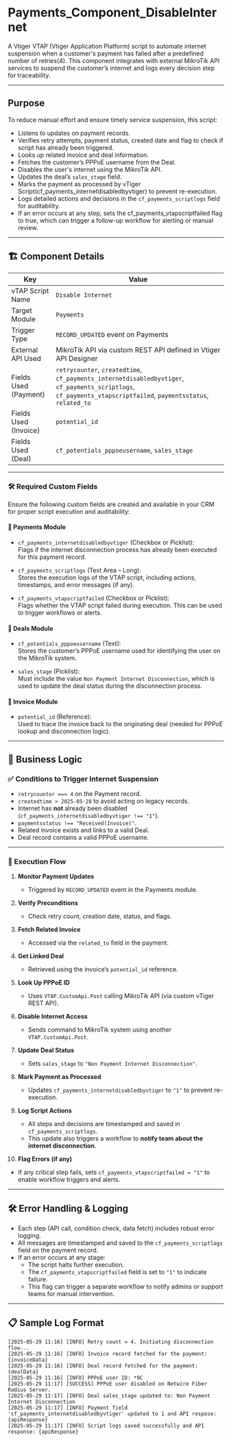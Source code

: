 # Payments_Component_DisableInternet

A Vtiger VTAP (Vtiger Application Platform) script to automate internet suspension when a customer's payment has failed after a predefined number of retries(4). This component integrates with external MikroTik API services to suspend the customer’s internet and logs every decision step for traceability.

---

## Purpose

To reduce manual effort and ensure timely service suspension, this script:

- Listens to updates on payment records.
- Verifies retry attempts, payment status,  created date and flag to check if script has already been triggered.
- Looks up related invoice and deal information.
- Fetches the customer’s PPPoE username from the Deal.
- Disables the user's internet using the MikroTik API.
- Updates the deal’s `sales_stage` field.
- Marks the payment as processed by vTiger Script(cf_payments_internetdisabledbyvtiger) to prevent re-execution.
- Logs detailed actions and decisions in the `cf_payments_scriptlogs` field for auditability.
- If an error occurs at any step, sets the cf_payments_vtapscriptfailed flag to true, which can trigger a follow-up workflow for alerting or manual review.

---
## 🏗️ Component Details

| Key                     | Value                                                                 |
|-------------------------|-----------------------------------------------------------------------|
| vTAP Script Name        | `Disable Internet`                                                    |
| Target Module           | `Payments`                                                            |
| Trigger Type            | `RECORD_UPDATED` event on Payments                                    |
| External API Used       | MikroTik API via custom REST API defined in Vtiger API Designer       |
| Fields Used (Payment)   | `retrycounter`, `createdtime`, `cf_payments_internetdisabledbyvtiger`, `cf_payments_scriptlogs`, `cf_payments_vtapscriptfailed`, `paymentsstatus`, `related_to` |
| Fields Used (Invoice)   | `potential_id`                  |
| Fields Used (Deal)      | `cf_potentials_pppoeusername`, `sales_stage`                         |
---

### 🛠️ Required Custom Fields

Ensure the following custom fields are created and available in your CRM for proper script execution and auditability:

#### 📄 Payments Module
- `cf_payments_internetdisabledbyvtiger` (Checkbox or Picklist):  
  Flags if the internet disconnection process has already been executed for this payment record.

- `cf_payments_scriptlogs` (Text Area – Long):  
  Stores the execution logs of the VTAP script, including actions, timestamps, and error messages (if any).

- `cf_payments_vtapscriptfailed` (Checkbox or Picklist):  
  Flags whether the VTAP script failed during execution. This can be used to trigger workflows or alerts.

#### 💼 Deals Module
- `cf_potentials_pppoeusername` (Text):  
  Stores the customer’s PPPoE username used for identifying the user on the MikroTik system.

- `sales_stage` (Picklist):  
  Must include the value `Non Payment Internet Disconnection`, which is used to update the deal status during the disconnection process.

#### 🧾 Invoice Module
- `potential_id` (Reference):  
  Used to trace the invoice back to the originating deal (needed for PPPoE lookup and disconnection logic).
---
## 🧠 Business Logic

### ✅ Conditions to Trigger Internet Suspension

- `retrycounter === 4` on the Payment record.
- `createdtime > 2025-05-28` to avoid acting on legacy records.
- Internet has **not** already been disabled (`cf_payments_internetdisabledbyvtiger !== "1"`).
- `paymentsstatus !== "Received(Invoice)"`.
- Related invoice exists and links to a valid Deal.
- Deal record contains a valid PPPoE username.

---

### 🔄 Execution Flow

1. **Monitor Payment Updates**
   - Triggered by `RECORD_UPDATED` event in the Payments module.

2. **Verify Preconditions**
   - Check retry count, creation date, status, and flags.

3. **Fetch Related Invoice**
   - Accessed via the `related_to` field in the payment.

4. **Get Linked Deal**
   - Retrieved using the invoice’s `potential_id` reference.

5. **Look Up PPPoE ID**
   - Uses `VTAP.CustomApi.Post` calling MikroTik API (via custom vTiger REST API).

6. **Disable Internet Access**
   - Sends command to MikroTik system using another `VTAP.CustomApi.Post`.

7. **Update Deal Status**
   - Sets `sales_stage` to `"Non Payment Internet Disconnection"`.

8. **Mark Payment as Processed**
   - Updates `cf_payments_internetdisabledbyvtiger` to `"1"` to prevent re-execution.

9. **Log Script Actions**
   - All steps and decisions are timestamped and saved in `cf_payments_scriptlogs`.
   - This update also triggers a workflow to **notify team about the internet disconnection**.

10. **Flag Errors (if any)**
   - If any critical step fails, sets `cf_payments_vtapscriptfailed = "1"` to enable workflow triggers and alerts.
---

## 🛠️ Error Handling & Logging

- Each step (API call, condition check, data fetch) includes robust error logging.
- All messages are timestamped and saved to the `cf_payments_scriptlogs` field on the payment record.
- If an error occurs at any stage:
  - The script halts further execution.
  - The `cf_payments_vtapscriptfailed` field is set to `"1"` to indicate failure.
  - This flag can trigger a separate workflow to notify admins or support teams for manual intervention.
---

## 📋 Sample Log Format

```text
[2025-05-29 11:16] [INFO] Retry count = 4. Initiating disconnection flow...
[2025-05-29 11:16] [INFO] Invoice record fetched for the payment: {invoiceData}
[2025-05-29 11:16] [INFO] Deal record fetched for the payment: {dealData}
[2025-05-29 11:16] [INFO] PPPoE user ID: *9C
[2025-05-29 11:17] [SUCCESS] PPPoE user disabled on Netwire Fiber Radius Server.
[2025-05-29 11:17] [INFO] Deal sales_stage updated to: Non Payment Internet Disconnection
[2025-05-29 11:17] [INFO] Payment field 'cf_payments_internetdisabledbyvtiger' updated to 1 and API respose: {apiResponse}
[2025-05-29 11:17] [INFO] Script logs saved successfully and API response: {apiResponse}